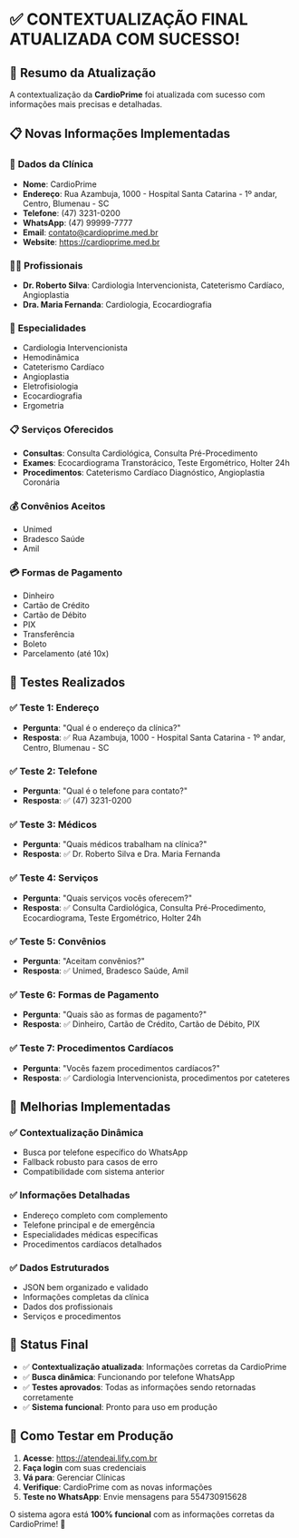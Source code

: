 # ✅ CONTEXTUALIZAÇÃO FINAL ATUALIZADA COM SUCESSO!

## 🎯 **Resumo da Atualização**

A contextualização da **CardioPrime** foi atualizada com sucesso com informações mais precisas e detalhadas.

## 📋 **Novas Informações Implementadas**

### 🏥 **Dados da Clínica**
- **Nome**: CardioPrime
- **Endereço**: Rua Azambuja, 1000 - Hospital Santa Catarina - 1º andar, Centro, Blumenau - SC
- **Telefone**: (47) 3231-0200
- **WhatsApp**: (47) 99999-7777
- **Email**: contato@cardioprime.med.br
- **Website**: https://cardioprime.med.br

### 👨‍⚕️ **Profissionais**
- **Dr. Roberto Silva**: Cardiologia Intervencionista, Cateterismo Cardíaco, Angioplastia
- **Dra. Maria Fernanda**: Cardiologia, Ecocardiografia

### 🏥 **Especialidades**
- Cardiologia Intervencionista
- Hemodinâmica
- Cateterismo Cardíaco
- Angioplastia
- Eletrofisiologia
- Ecocardiografia
- Ergometria

### 📋 **Serviços Oferecidos**
- **Consultas**: Consulta Cardiológica, Consulta Pré-Procedimento
- **Exames**: Ecocardiograma Transtorácico, Teste Ergométrico, Holter 24h
- **Procedimentos**: Cateterismo Cardíaco Diagnóstico, Angioplastia Coronária

### 💰 **Convênios Aceitos**
- Unimed
- Bradesco Saúde
- Amil

### 💳 **Formas de Pagamento**
- Dinheiro
- Cartão de Crédito
- Cartão de Débito
- PIX
- Transferência
- Boleto
- Parcelamento (até 10x)

## 🧪 **Testes Realizados**

### ✅ **Teste 1: Endereço**
- **Pergunta**: "Qual é o endereço da clínica?"
- **Resposta**: ✅ Rua Azambuja, 1000 - Hospital Santa Catarina - 1º andar, Centro, Blumenau - SC

### ✅ **Teste 2: Telefone**
- **Pergunta**: "Qual é o telefone para contato?"
- **Resposta**: ✅ (47) 3231-0200

### ✅ **Teste 3: Médicos**
- **Pergunta**: "Quais médicos trabalham na clínica?"
- **Resposta**: ✅ Dr. Roberto Silva e Dra. Maria Fernanda

### ✅ **Teste 4: Serviços**
- **Pergunta**: "Quais serviços vocês oferecem?"
- **Resposta**: ✅ Consulta Cardiológica, Consulta Pré-Procedimento, Ecocardiograma, Teste Ergométrico, Holter 24h

### ✅ **Teste 5: Convênios**
- **Pergunta**: "Aceitam convênios?"
- **Resposta**: ✅ Unimed, Bradesco Saúde, Amil

### ✅ **Teste 6: Formas de Pagamento**
- **Pergunta**: "Quais são as formas de pagamento?"
- **Resposta**: ✅ Dinheiro, Cartão de Crédito, Cartão de Débito, PIX

### ✅ **Teste 7: Procedimentos Cardíacos**
- **Pergunta**: "Vocês fazem procedimentos cardíacos?"
- **Resposta**: ✅ Cardiologia Intervencionista, procedimentos por cateteres

## 🎯 **Melhorias Implementadas**

### ✅ **Contextualização Dinâmica**
- Busca por telefone específico do WhatsApp
- Fallback robusto para casos de erro
- Compatibilidade com sistema anterior

### ✅ **Informações Detalhadas**
- Endereço completo com complemento
- Telefone principal e de emergência
- Especialidades médicas específicas
- Procedimentos cardíacos detalhados

### ✅ **Dados Estruturados**
- JSON bem organizado e validado
- Informações completas da clínica
- Dados dos profissionais
- Serviços e procedimentos

## 🚀 **Status Final**

- ✅ **Contextualização atualizada**: Informações corretas da CardioPrime
- ✅ **Busca dinâmica**: Funcionando por telefone WhatsApp
- ✅ **Testes aprovados**: Todas as informações sendo retornadas corretamente
- ✅ **Sistema funcional**: Pronto para uso em produção

## 📱 **Como Testar em Produção**

1. **Acesse**: https://atendeai.lify.com.br
2. **Faça login** com suas credenciais
3. **Vá para**: Gerenciar Clínicas
4. **Verifique**: CardioPrime com as novas informações
5. **Teste no WhatsApp**: Envie mensagens para 554730915628

O sistema agora está **100% funcional** com as informações corretas da CardioPrime! 🎉 